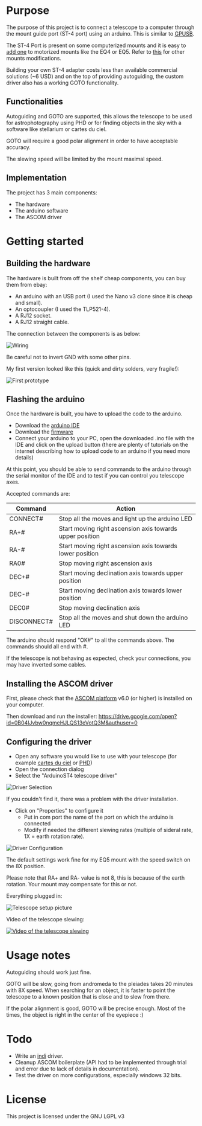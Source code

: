 # Purpose
The purpose of this project is to connect a telescope to a computer through the mount guide port (ST-4 port) using an arduino. This is similar to [GPUSB](http://www.store.shoestringastronomy.com/gpusb.htm).

The ST-4 Port is present on some computerized mounts and it is easy to [add one](http://thx8411.over-blog.com/pages/Add_an_ST4_port_on_the_EQ4EQ5_motor_drives-3258969.html) to motorized mounts like the EQ4 or EQ5. Refer to [this](http://www.store.shoestringastronomy.com/downloads/HCModGuidance.pdf) for other mounts modifications.

Building your own ST-4 adapter costs less than available commercial solutions (~6 USD) and on the top of providing autoguiding, the custom driver also has a working GOTO functionality.

## Functionalities
Autoguiding and GOTO are supported, this allows the telescope to be used for astrophotography using PHD or for finding objects in the sky with a software like stellarium or cartes du ciel.

GOTO will require a good polar alignment in order to have acceptable accuracy.

The slewing speed will be limited by the mount maximal speed.

## Implementation
The project has 3 main components:
  * The hardware
  * The arduino software
  * The ASCOM driver

# Getting started
## Building the hardware
The hardware is built from off the shelf cheap components, you can buy them from ebay:
  * An arduino with an USB port (I used the Nano v3 clone since it is cheap and small).
  * An optocoupler (I used the TLP521-4).
  * A RJ12 socket.
  * A RJ12 straight cable.

The connection between the components is as below:

![Wiring](https://raw.githubusercontent.com/kevinferrare/arduino-st4/master/Hardware/diagram.png)

Be careful not to invert GND with some other pins.

My first version looked like this (quick and dirty solders, very fragile!):

![First prototype](https://raw.githubusercontent.com/kevinferrare/arduino-st4/master/Hardware/prototype_small.png)

## Flashing the arduino
Once the hardware is built, you have to upload the code to the arduino.
  * Download the [arduino IDE](http://arduino.cc/en/main/software#toc1)
  * Download the [firmware](https://arduino-st4.googlecode.com/git/ArduinoCode/ArduinoCode.ino)
  * Connect your arduino to your PC, open the downloaded .ino file with the IDE and click on the upload button (there are plenty of tutorials on the internet describing how to upload code to an arduino if you need more details)

At this point, you should be able to send commands to the arduino through the serial monitor of the IDE and to test if you can control you telescope axes.

Accepted commands are:

Command | Action
--------|-------
CONNECT# | Stop all the moves and light up the arduino LED
RA+# | Start moving right ascension axis towards upper position
RA-# | Start moving right ascension axis towards lower position
RA0# | Stop moving right ascension axis
DEC+# | Start moving declination axis towards upper position
DEC-# | Start moving declination  axis towards lower position
DEC0# | Stop moving declination  axis
DISCONNECT# | Stop all the moves and shut down the arduino LED

The arduino should respond "OK#" to all the commands above. The commands should all end with #.

If the telescope is not behaving as expected, check your connections, you may have inverted some cables.

## Installing the ASCOM driver
First, please check that the [ASCOM platform](http://ascom-standards.org/) v6.0 (or higher) is installed on your computer.

Then download and run the installer:
https://drive.google.com/open?id=0B04IJvbw0nqmeHJLQS13eVotQ3M&authuser=0

## Configuring the driver
  * Open any software you would like to use with your telescope (for example [cartes du ciel](http://www.ap-i.net/skychart/en/start) or [PHD](http://www.stark-labs.com/phdguiding.html))
  * Open the connection dialog
  * Select the "ArduinoST4 telescope driver"

![Driver Selection](https://raw.githubusercontent.com/kevinferrare/arduino-st4/master/Wiki/DriverSelection.png)

If you couldn't find it, there was a problem with the driver installation.
  * Click on "Properties" to configure it
    * Put in com port the name of the port on which the arduino is connected
    * Modify if needed the different slewing rates (multiple of sideral rate, 1X = earth rotation rate).

![Driver Configuration](https://raw.githubusercontent.com/kevinferrare/arduino-st4/master/Wiki/DriverConfiguration.png)

The default settings work fine for my EQ5 mount with the speed switch on the 8X position.

Please note that RA+ and RA- value is not 8, this is because of the earth rotation. Your mount may compensate for this or not.

Everything plugged in:

![Telescope setup picture](https://raw.githubusercontent.com/kevinferrare/arduino-st4/master/Hardware/plugged_into_scope_small.jpg)

Video of the telescope slewing:

[![Video of the telescope slewing](http://img.youtube.com/vi/MwBNUDN8piQ/0.jpg)](http://www.youtube.com/watch?v=MwBNUDN8piQ)


# Usage notes
Autoguiding should work just fine.

GOTO will be slow, going from andromeda to the pleiades takes 20 minutes with 8X speed. When searching for an object, it is faster to point the telescope to a known position that is close and to slew from there.

If the polar alignment is good, GOTO will be precise enough. Most of the times, the object is right in the center of the eyepiece :)

# Todo
  * Write an [indi](http://www.indilib.org/) driver.
  * Cleanup ASCOM boilerplate (API had to be implemented through trial and error due to lack of details in documentation).
  * Test the driver on more configurations, especially windows 32 bits.

# License
This project is licensed under the GNU LGPL v3
